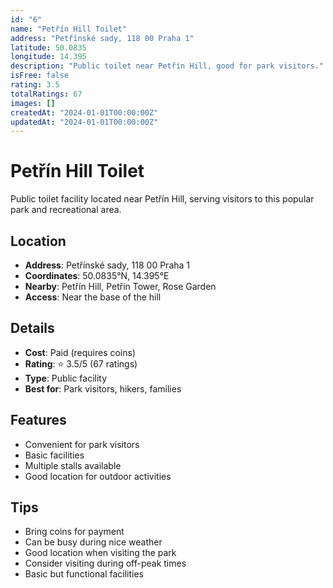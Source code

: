 ```yaml
---
id: "6"
name: "Petřín Hill Toilet"
address: "Petřínské sady, 118 00 Praha 1"
latitude: 50.0835
longitude: 14.395
description: "Public toilet near Petřín Hill, good for park visitors."
isFree: false
rating: 3.5
totalRatings: 67
images: []
createdAt: "2024-01-01T00:00:00Z"
updatedAt: "2024-01-01T00:00:00Z"
---
```


# Petřín Hill Toilet

Public toilet facility located near Petřín Hill, serving visitors to this popular park and recreational area.

## Location

- **Address**: Petřínské sady, 118 00 Praha 1
- **Coordinates**: 50.0835°N, 14.395°E
- **Nearby**: Petřín Hill, Petřín Tower, Rose Garden
- **Access**: Near the base of the hill

## Details

- **Cost**: Paid (requires coins)
- **Rating**: ⭐ 3.5/5 (67 ratings)
- **Type**: Public facility
- **Best for**: Park visitors, hikers, families

## Features

- Convenient for park visitors
- Basic facilities
- Multiple stalls available
- Good location for outdoor activities

## Tips

- Bring coins for payment
- Can be busy during nice weather
- Good location when visiting the park
- Consider visiting during off-peak times
- Basic but functional facilities

